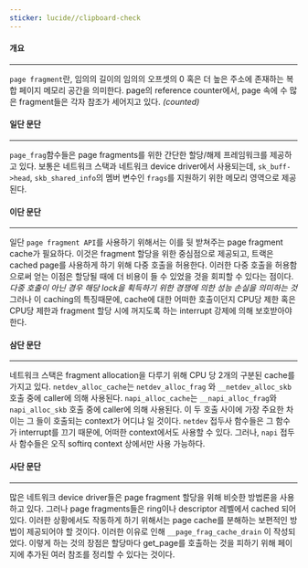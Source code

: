 ```yaml
---
sticker: lucide//clipboard-check
---
```

#### 개요
---
`page fragment`란, 임의의 길이의 임의의 오프셋의 0 혹은 더 높은 주소에 존재하는 복합 페이지 메모리 공간을 의미한다. page의 reference counter에서, page 속에 수 많은 fragment들은 각자 참조가 세어지고 있다. *(counted)*

#### 일단 문단
---
`page_frag`함수들은 page fragments를 위한 간단한 할당/해제 프레임워크를 제공하고 있다. 보통은 네트워크 스택과 네트워크 device driver에서 사용되는데, `sk_buff->head`, `skb_shared_info`의 멤버 변수인 `frags`를 지원하기 위한 메모리 영역으로 제공된다.

#### 이단 문단
---
일단 `page fragment API`를 사용하기 위해서는 이를 뒷 받쳐주는 page fragment cache가 필요하다. 이것은 fragment 할당을 위한 중심점으로 제공되고, 트랙은 cached page를 사용하게 하기 위해 다중 호출을 허용한다. 이러한 다중 호출을 허용함으로써 얻는 이점은 할당될 때에 더 비용이 들 수 있었을 것을 회피할 수 있다는 점이다. *다중 호출이 아닌 경우 해당 lock을 획득하기 위한 경쟁에 의한 성능 손실을 의미하는 것* 그러나 이 caching의 특징때문에, cache에 대한 어떠한 호출이던지 CPU당 제한 혹은 CPU당 제한과 fragment 할당 시에 꺼지도록 하는 interrupt 강제에 의해 보호받아야 한다.

#### 삼단 문단
---
네트워크 스택은 fragment allocation을 다루기 위해 CPU 당 2개의 구분된 cache를 가지고 있다. `netdev_alloc_cache`는  `netdev_alloc_frag` 와 `__netdev_alloc_skb`호출 중에 caller에 의해 사용된다. `napi_alloc_cache`는 `__napi_alloc_frag`와 `napi_alloc_skb` 호출 중에 caller에 의해 사용된다.
이 두 호출 사이에 가장 주요한 차이는 그 들이 호출되는 context가 어디냐 일 것이다. `netdev` 접두사 함수들은 그 함수가 interrupt를 끄기 때문에, 어떠한 context에서도 사용할 수 있다. 그러나, `napi` 접두사 함수들은 오직 softirq context 상에서만 사용 가능하다.

#### 사단 문단
---
많은 네트워크 device driver들은 page fragment 할당을 위해 비슷한 방법론을 사용하고 있다. 그러나 page fragments들은 ring이나 descriptor 레벨에서 cached 되어 있다. 이러한 상황에서도 작동하게 하기 위해서는 page cache를 분해하는 보편적인 방법이 제공되어야 할 것이다. 이러한 이유로 인해 `__page_frag_cache_drain` 이 작성되었다. 이렇게 하는 것의 장점은 할당마다 get_page를 호출하는 것을 피하기 위해 페이지에 추가된 여러 참조를 정리할 수 있다는 것이다.